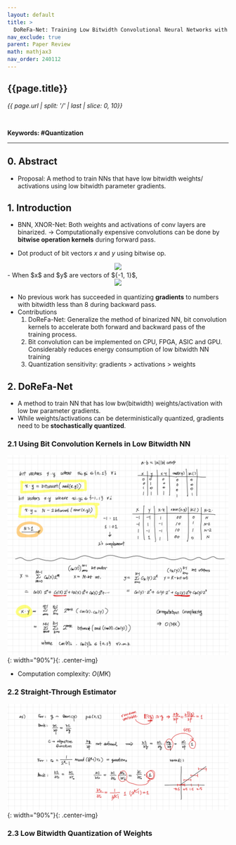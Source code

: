 ```yaml
---
layout: default
title: >
  DoReFa-Net: Training Low Bitwidth Convolutional Neural Networks with Low Bitwidth Gradients
nav_exclude: true
parent: Paper Review
math: mathjax3
nav_order: 240112
---
```


## {{page.title}}
*{{ page.url | split: '/' | last | slice: 0, 10}}*

 <br>

**Keywords: #Quantization**

---

## 0. Abstract
- Proposal: A method to train NNs that have low bitwidth weights/ activations using low bitwidth parameter gradients.  

## 1. Introduction
- BNN, XNOR-Net: Both weights and activations of conv layers are binarized. → Computationally expensive convolutions can be done by **bitwise operation kernels** during forward pass.
<!-- $$
\begin{align*}
\mathbf{x} \cdot \mathbf{y}=\operatorname{bitcount}(\operatorname{and}(\mathbf{x}, \mathbf{y})), x_i, y_i \in\{0,1\} \forall i
\end{align*}
$$ --> 
- Dot product of bit vectors $x$ and $y$ using bitwise op. 
<div align="center"><img style="background: white;" src="https://latex.codecogs.com/svg.latex?%5Cbegin%7Balign*%7D%0A%5Cmathbf%7Bx%7D%20%5Ccdot%20%5Cmathbf%7By%7D%3D%5Coperatorname%7Bbitcount%7D(%5Coperatorname%7Band%7D(%5Cmathbf%7Bx%7D%2C%20%5Cmathbf%7By%7D))%2C%20x_i%2C%20y_i%20%5Cin%5C%7B0%2C1%5C%7D%20%5Cforall%20i%0A%5Cend%7Balign*%7D"></div>
- When $x$ and $y$ are vectors of ${-1, 1}$, 
<!-- $$
\begin{align*}
\mathbf{x} \cdot \mathbf{y}=N-2\operatorname{bitcount}(\operatorname{xnor}(\mathbf{x}, \mathbf{y})), x_i, y_i \in\{-1,1\} \forall i
\end{align*}
$$ --> 

<div align="center"><img style="background: white;" src="https://latex.codecogs.com/svg.latex?%5Cbegin%7Balign*%7D%0A%5Cmathbf%7Bx%7D%20%5Ccdot%20%5Cmathbf%7By%7D%3DN-2%5Coperatorname%7Bbitcount%7D(%5Coperatorname%7Bxnor%7D(%5Cmathbf%7Bx%7D%2C%20%5Cmathbf%7By%7D))%2C%20x_i%2C%20y_i%20%5Cin%5C%7B-1%2C1%5C%7D%20%5Cforall%20i%0A%5Cend%7Balign*%7D"></div> 

- No previous work has succeeded in quantizing **gradients** to numbers with bitwidth less than 8 during backward pass. 
- Contributions
  1. DoReFa-Net: Generalize the method of binarized NN, bit convolution kernels to accelerate both forward and backward pass of the training process. 
  2. Bit convolution can be implemented on CPU, FPGA, ASIC and GPU. Considerably reduces energy consumption of low bitwidth NN training
  3. Quantization sensitivity: gradients > activations > weights  

## 2. DoReFa-Net
- A method to train NN that has low bw(bitwidth) weights/activation with low bw parameter gradients. 
- While weights/activations can be deterministically quantized, gradients need to be **stochastically quantized**.

### 2.1 Using Bit Convolution Kernels in Low Bitwidth NN
![](/img/2024-01-16-14-14-59.png){: width="90%"}{: .center-img}  
- Computation complexity: $O(MK)$

### 2.2 Straight-Through Estimator 
![](/img/2024-01-16-14-39-28.png){: width="90%"}{: .center-img}

### 2.3 Low Bitwidth Quantization of Weights
